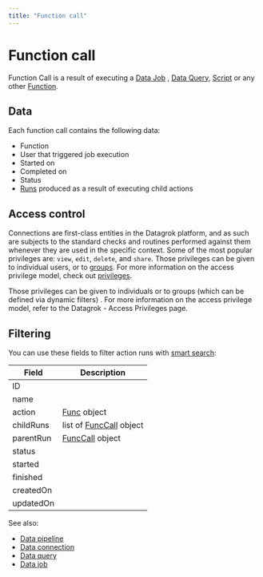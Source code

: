 ```yaml
---
title: "Function call"
---
```

<!-- SUBTITLE: -->

# Function call

Function Call is a result of executing a [Data Job](../../access/data-job.md)
, [Data Query](../../access/data-query.md),
[Script](../../compute/scripting.md) or any other [Function](function.md).

## Data

Each function call contains the following data:

* Function
* User that triggered job execution
* Started on
* Completed on
* Status
* [Runs](function-call.md) produced as a result of executing child actions

## Access control

Connections are first-class entities in the Datagrok platform, and as such are subjects to the standard checks and
routines performed against them whenever they are used in the specific context. Some of the most popular privileges
are: `view`, `edit`, `delete`, and `share`. Those privileges can be given to individual users, or
to [groups](../../govern/group.md). For more information on the access privilege model, check
out [privileges](../../govern/security.md#privileges).

Those privileges can be given to individuals or to groups (which can be defined via dynamic filters)
. For more information on the access privilege model, refer to the Datagrok - Access Privileges page.

## Filtering

You can use these fields to filter action runs with [smart search](../smart-search.md):

| Field       | Description                                        |
|-------------|----------------------------------------------------|
| ID          |                                                    |
| name        |                                                    |
| action      | [Func](function.md) object                         |
| childRuns   | list of [FuncCall](function-call.md) object        |
| parentRun   | [FuncCall](function-call.md) object                |
| status      |                                                    |
| started     |                                                    |
| finished    |                                                    |
| createdOn   |                                                    |
| updatedOn   |                                                    |

See also:

* [Data pipeline](../../access/data-pipeline.md)
* [Data connection](../../access/data-connection.md)
* [Data query](../../access/data-query.md)
* [Data job](../../access/data-job.md)
